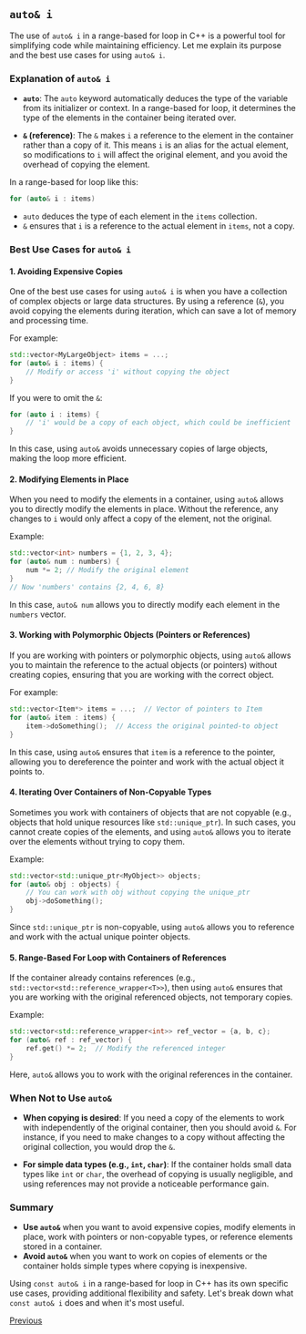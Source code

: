 ## `auto& i`

The use of `auto& i` in a range-based for loop in C++ is a powerful tool for simplifying code while maintaining efficiency. Let me explain its purpose and the best use cases for using `auto& i`.

### Explanation of `auto& i`

- **`auto`**: The `auto` keyword automatically deduces the type of the variable from its initializer or context. In a range-based for loop, it determines the type of the elements in the container being iterated over.
  
- **`&` (reference)**: The `&` makes `i` a reference to the element in the container rather than a copy of it. This means `i` is an alias for the actual element, so modifications to `i` will affect the original element, and you avoid the overhead of copying the element.

In a range-based for loop like this:
```cpp
for (auto& i : items)
```
- `auto` deduces the type of each element in the `items` collection.
- `&` ensures that `i` is a reference to the actual element in `items`, not a copy.

### Best Use Cases for `auto& i`

#### 1. **Avoiding Expensive Copies**

One of the best use cases for using `auto& i` is when you have a collection of complex objects or large data structures. By using a reference (`&`), you avoid copying the elements during iteration, which can save a lot of memory and processing time.

For example:
```cpp
std::vector<MyLargeObject> items = ...;
for (auto& i : items) {
    // Modify or access 'i' without copying the object
}
```
If you were to omit the `&`:
```cpp
for (auto i : items) {
    // 'i' would be a copy of each object, which could be inefficient
}
```
In this case, using `auto&` avoids unnecessary copies of large objects, making the loop more efficient.

#### 2. **Modifying Elements in Place**

When you need to modify the elements in a container, using `auto&` allows you to directly modify the elements in place. Without the reference, any changes to `i` would only affect a copy of the element, not the original.

Example:
```cpp
std::vector<int> numbers = {1, 2, 3, 4};
for (auto& num : numbers) {
    num *= 2; // Modify the original element
}
// Now 'numbers' contains {2, 4, 6, 8}
```
In this case, `auto& num` allows you to directly modify each element in the `numbers` vector.

#### 3. **Working with Polymorphic Objects (Pointers or References)**

If you are working with pointers or polymorphic objects, using `auto&` allows you to maintain the reference to the actual objects (or pointers) without creating copies, ensuring that you are working with the correct object.

For example:
```cpp
std::vector<Item*> items = ...;  // Vector of pointers to Item
for (auto& item : items) {
    item->doSomething();  // Access the original pointed-to object
}
```
In this case, using `auto&` ensures that `item` is a reference to the pointer, allowing you to dereference the pointer and work with the actual object it points to.

#### 4. **Iterating Over Containers of Non-Copyable Types**

Sometimes you work with containers of objects that are not copyable (e.g., objects that hold unique resources like `std::unique_ptr`). In such cases, you cannot create copies of the elements, and using `auto&` allows you to iterate over the elements without trying to copy them.

Example:
```cpp
std::vector<std::unique_ptr<MyObject>> objects;
for (auto& obj : objects) {
    // You can work with obj without copying the unique_ptr
    obj->doSomething();
}
```
Since `std::unique_ptr` is non-copyable, using `auto&` allows you to reference and work with the actual unique pointer objects.

#### 5. **Range-Based For Loop with Containers of References**

If the container already contains references (e.g., `std::vector<std::reference_wrapper<T>>`), then using `auto&` ensures that you are working with the original referenced objects, not temporary copies.

Example:
```cpp
std::vector<std::reference_wrapper<int>> ref_vector = {a, b, c};
for (auto& ref : ref_vector) {
    ref.get() *= 2;  // Modify the referenced integer
}
```
Here, `auto&` allows you to work with the original references in the container.

### When Not to Use `auto&`
- **When copying is desired**: If you need a copy of the elements to work with independently of the original container, then you should avoid `&`. For instance, if you need to make changes to a copy without affecting the original collection, you would drop the `&`.
  
- **For simple data types (e.g., `int`, `char`)**: If the container holds small data types like `int` or `char`, the overhead of copying is usually negligible, and using references may not provide a noticeable performance gain.

### Summary
- **Use `auto&`** when you want to avoid expensive copies, modify elements in place, work with pointers or non-copyable types, or reference elements stored in a container.
- **Avoid `auto&`** when you want to work on copies of elements or the container holds simple types where copying is inexpensive.

Using `const auto& i` in a range-based for loop in C++ has its own specific use cases, providing additional flexibility and safety. Let's break down what `const auto& i` does and when it's most useful.

[Previous](./README.md)